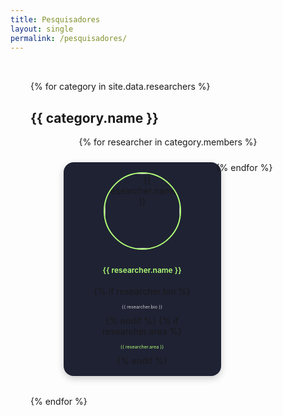 ```yaml
---
title: Pesquisadores
layout: single
permalink: /pesquisadores/
---
```


<style>
.researchers-container {
  padding: 2rem;
}

.category-container {
  display: flex;
  flex-wrap: wrap;
  gap: 1.5rem;
  justify-content: center;
  margin-bottom: 2rem;
}

.researcher {
  background-color: #1f2233;
  border-radius: 1rem;
  box-shadow: 0 4px 12px rgba(0, 0, 0, 0.2);
  width: 220px;
  min-height: 310px;
  padding: 1rem;
  display: flex;
  flex-direction: column;
  align-items: center; /* Centraliza a imagem horizontalmente */
  justify-content: space-between; /* Distribui imagem e nome com espaço entre */
  text-align: center;
  transition: transform 0.3s ease;
}

.researcher:hover {
  transform: translateY(-5px);
}

.researcher-image {
  width: 120px;
  height: 120px;
  object-fit: cover;
  border-radius: 50%;
  border: 2px solid #b0fe76;
  margin-bottom: 0.5rem;
}

.researcher-name {
  font-size: 0.75rem;
  font-weight: 600;
  color: #b0fe76;
  min-height: 2rem;
  display: flex;
  align-items: center;
  justify-content: center;
}


.researcher-name a {
  color: #b0fe76;
  text-decoration: none;
}

.researcher-name a:hover {
  text-decoration: underline;
}

.researcher-link-wrapper {
  text-decoration: none;
  width: 220px;
}

.researcher-link-wrapper:hover .researcher-name {
  text-decoration: underline;
}

.researcher-bio {
  font-size: 0.45rem;
  color: #ccc;
  margin-top: 0.25rem;
}

.researcher-area {
  font-size: 0.45rem;
  color: #b0fe76;
  margin-top: 0.25rem;
}

@media (max-width: 992px) {
  .category-container {
    justify-content: center;
  }
}

@media (max-width: 600px) {
  .researcher {
    width: 80%;
  }
}

</style>


<div class="researchers-container">
    {% for category in site.data.researchers %}
    <h2>{{ category.name }}</h2> 
    <div class="category-container">
        {% for researcher in category.members %}
        <a href="{{ researcher.url }}" class="researcher-link-wrapper">
        <div class="researcher">
            <img src="{{ researcher.image }}" alt="{{ researcher.name }}" class="researcher-image">
            <div class="researcher-name">{{ researcher.name }}</div>
            {% if researcher.bio %}
            <div class="researcher-bio">{{ researcher.bio }}</div>
            {% endif %}
            {% if researcher.area %}
            <div class="researcher-area">{{ researcher.area }}</div>
            {% endif %}
        </div>
        </a>
        {% endfor %}
    </div>
    {% endfor %}
</div>
